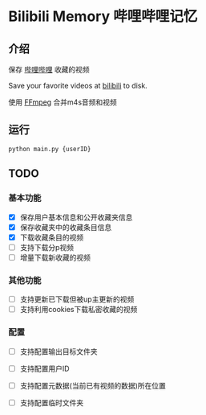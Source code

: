 # Bilibili Memory 哔哩哔哩记忆

## 介绍

保存 [哔哩哔哩](https://www.bilibili.com/) 收藏的视频

Save your favorite videos at [bilibili](https://www.bilibili.com/) to disk.

使用 [FFmpeg](http://ffmpeg.org/) 合并m4s音频和视频

## 运行

```
python main.py {userID}
```

## TODO

### 基本功能

- [x] 保存用户基本信息和公开收藏夹信息
- [x] 保存收藏夹中的收藏条目信息
- [x] 下载收藏条目的视频
- [ ] 支持下载分p视频
- [ ] 增量下载新收藏的视频

### 其他功能

- [ ] 支持更新已下载但被up主更新的视频
- [ ] 支持利用cookies下载私密收藏的视频

### 配置

- [ ] 支持配置输出目标文件夹
- [ ] 支持配置用户ID
- [ ] 支持配置元数据(当前已有视频的数据)所在位置
- [ ] 支持配置临时文件夹

